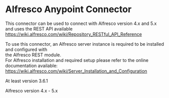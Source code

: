 # Alfresco Anypoint Connector

This connector can be used to connect with Alfresco version 4.x and 5.x and uses the REST API available <br/>
<a href="https://wiki.alfresco.com/wiki/Repository_RESTful_API_Reference">https://wiki.alfresco.com/wiki/Repository_RESTful_API_Reference</a>

To use this connector, an Alfresco server instance is required to be installed and configured with<br/> 
the Alfresco REST module.<br/> 
For Alfresco installation and required setup please refer to the online documentation available:<br/> 
<a href="https://wiki.alfresco.com/wiki/Server_Installation_and_Configuration">https://wiki.alfresco.com/wiki/Server_Installation_and_Configuration</a><br/>


At least version 3.6.1

Alfresco version 4.x - 5.x